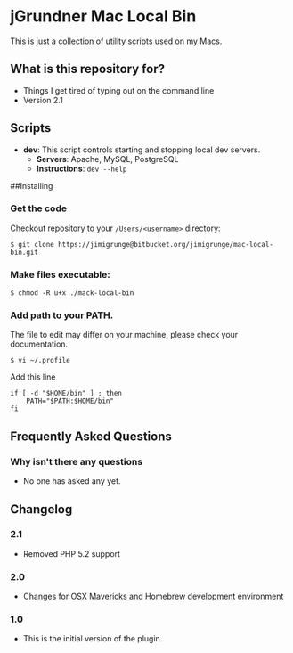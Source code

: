 # jGrundner Mac Local Bin #

This is just a collection of utility scripts used on my Macs.

## What is this repository for?

* Things I get tired of typing out on the command line
* Version 2.1

## Scripts

* __dev__: This script controls starting and stopping local dev servers.
    * __Servers__: Apache, MySQL, PostgreSQL
    * __Instructions__: `dev --help`


##Installing

### Get the code
Checkout repository to your `/Users/<username>` directory:

    $ git clone https://jimigrunge@bitbucket.org/jimigrunge/mac-local-bin.git

### Make files executable: 

    $ chmod -R u+x ./mack-local-bin

### Add path to your PATH. 
The file to edit may differ on your machine, please check your documentation.

    $ vi ~/.profile

Add this line

    if [ -d "$HOME/bin" ] ; then
        PATH="$PATH:$HOME/bin"
    fi

## Frequently Asked Questions ##

### Why isn't there any questions ###

* No one has asked any yet.

## Changelog ##

### 2.1
* Removed PHP 5.2 support

### 2.0

* Changes for OSX Mavericks and Homebrew development environment

### 1.0 ###
* This is the initial version of the plugin.